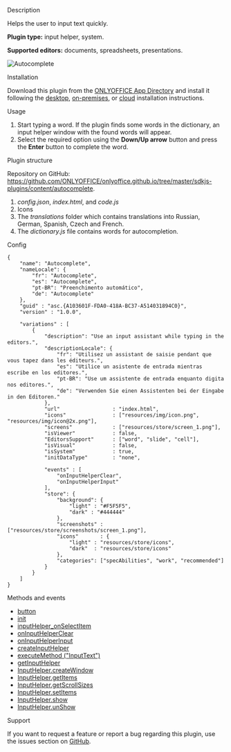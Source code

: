 Description

Helps the user to input text quickly.

**Plugin type:** input helper, system.

**Supported editors:** documents, spreadsheets, presentations.

![Autocomplete](/plugins/gifs/autocomplete.gif)

Installation

Download this plugin from the [ONLYOFFICE App Directory](https://www.onlyoffice.com/en/app-directory/autocomplete) and install it following the [desktop](/plugin/installation/desktop), [on-premises](/plugin/installation/onpremises), or [cloud](/plugin/installation/cloud) installation instructions.

Usage

1. Start typing a word. If the plugin finds some words in the dictionary, an input helper window with the found words will appear.
2. Select the required option using the **Down/Up arrow** button and press the **Enter** button to complete the word.

Plugin structure

Repository on GitHub: <https://github.com/ONLYOFFICE/onlyoffice.github.io/tree/master/sdkjs-plugins/content/autocomplete>.

1. *config.json*, *index.html*, and *code.js*
2. Icons
3. The *translations* folder which contains translations into Russian, German, Spanish, Czech and French.
4. The *dictionary.js* file contains words for autocompletion.

Config

```
{
    "name": "Autocomplete",
    "nameLocale": {
        "fr": "Autocomplete",
        "es": "Autocomplete",
        "pt-BR": "Preenchimento automático",
        "de": "Autocomplete"
    },
    "guid" : "asc.{A103601F-FDA0-418A-BC37-A514031894C0}",
    "version" : "1.0.0",

    "variations" : [
        {
            "description": "Use an input assistant while typing in the editors.",
            "descriptionLocale": {
                "fr": "Utilisez un assistant de saisie pendant que vous tapez dans les éditeurs.",
                "es": "Utilice un asistente de entrada mientras escribe en los editores.",
                "pt-BR": "Use um assistente de entrada enquanto digita nos editores.",
                "de": "Verwenden Sie einen Assistenten bei der Eingabe in den Editoren."
            },
            "url"                 : "index.html",
            "icons"               : ["resources/img/icon.png", "resources/img/icon@2x.png"],
            "screens"             : ["resources/store/screen_1.png"],
            "isViewer"            : false,
            "EditorsSupport"      : ["word", "slide", "cell"],
            "isVisual"            : false,
            "isSystem"            : true,
            "initDataType"        : "none",
            
            "events" : [
                "onInputHelperClear",
                "onInputHelperInput"
            ],
            "store": {
                "background": {
                    "light" : "#F5F5F5",
                    "dark" : "#444444"
                },
                "screenshots" : ["resources/store/screenshots/screen_1.png"],
                "icons"       : {
                    "light" : "resources/store/icons",
                    "dark"  : "resources/store/icons"
                },
                "categories": ["specAbilities", "work", "recommended"]
            }
        }
    ]
}
```

Methods and events

* [button](/plugin/events/button)
* [init](/plugin/events/init)
* [inputHelper\_onSelectItem](/plugin/events/inputhelper_onselectitem)
* [onInputHelperClear](/plugin/events/oninputhelperclear)
* [onInputHelperInput](/plugin/events/oninputhelperinput)
* [createInputHelper](/plugin/createinputhelper)
* [executeMethod ("InputText")](/plugin/executemethod/common/inputtext)
* [getInputHelper](/plugin/getinputhelper)
* [InputHelper.createWindow](/plugin/inputhelper/createwindow)
* [InputHelper.getItems](/plugin/inputhelper/getitems)
* [InputHelper.getScrollSizes](/plugin/inputhelper/getscrollsizes)
* [InputHelper.setItems](/plugin/inputhelper/setitems)
* [InputHelper.show](/plugin/inputhelper/show)
* [InputHelper.unShow](/plugin/inputhelper/unshow)

Support

If you want to request a feature or report a bug regarding this plugin, use the issues section on [GitHub](https://github.com/ONLYOFFICE/onlyoffice.github.io/issues).
